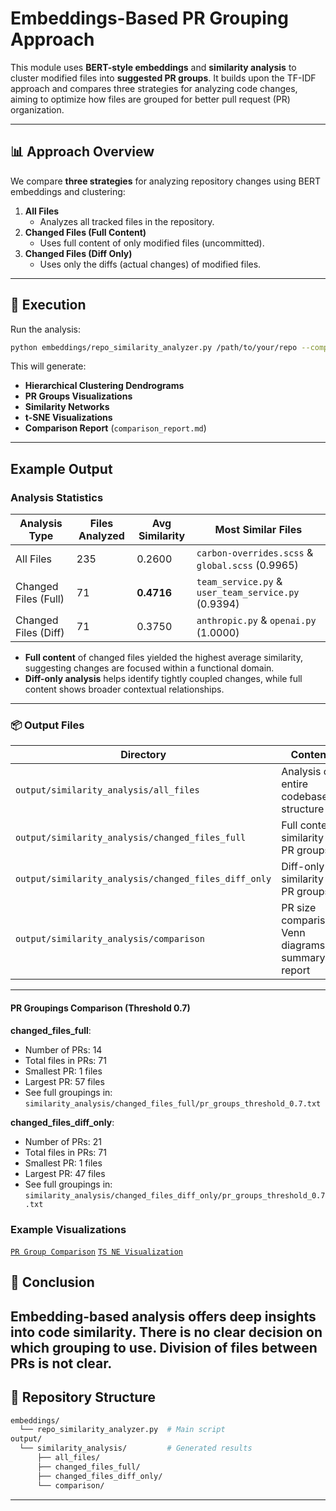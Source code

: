 
# Embeddings-Based PR Grouping Approach

This module uses **BERT-style embeddings** and **similarity analysis** to cluster modified files into **suggested PR groups**. It builds upon the TF-IDF approach and compares three strategies for analyzing code changes, aiming to optimize how files are grouped for better pull request (PR) organization.

---

## 📊 Approach Overview

We compare **three strategies** for analyzing repository changes using BERT embeddings and clustering:

1. **All Files**  
   - Analyzes all tracked files in the repository.
2. **Changed Files (Full Content)**  
   - Uses full content of only modified files (uncommitted).
3. **Changed Files (Diff Only)**  
   - Uses only the diffs (actual changes) of modified files.

---

## 🚀 Execution

Run the analysis:

```bash
python embeddings/repo_similarity_analyzer.py /path/to/your/repo --compare-all --output-dir output
```

This will generate:
- **Hierarchical Clustering Dendrograms**
- **PR Groups Visualizations**
- **Similarity Networks**
- **t-SNE Visualizations**
- **Comparison Report** (`comparison_report.md`)

---

## Example Output

###  Analysis Statistics

| Analysis Type         | Files Analyzed | Avg Similarity | Most Similar Files                    |
|-----------------------|----------------|----------------|--------------------------------------|
| All Files             | 235            | 0.2600         | `carbon-overrides.scss` & `global.scss` (0.9965) |
| Changed Files (Full)  | 71             | **0.4716**     | `team_service.py` & `user_team_service.py` (0.9394) |
| Changed Files (Diff)  | 71             | 0.3750         | `anthropic.py` & `openai.py` (1.0000) |

- **Full content** of changed files yielded the highest average similarity, suggesting changes are focused within a functional domain.
- **Diff-only analysis** helps identify tightly coupled changes, while full content shows broader contextual relationships.

---

### 📦 Output Files

| Directory                               | Contents                                                   |
|----------------------------------------|------------------------------------------------------------|
| `output/similarity_analysis/all_files` | Analysis of entire codebase structure                      |
| `output/similarity_analysis/changed_files_full` | Full content similarity + PR groups                        |
| `output/similarity_analysis/changed_files_diff_only` | Diff-only similarity + PR groups                        |
| `output/similarity_analysis/comparison` | PR size comparisons, Venn diagrams, summary report         |

---
#### PR Groupings Comparison (Threshold 0.7)

**changed_files_full**:
- Number of PRs: 14
- Total files in PRs: 71
- Smallest PR: 1 files
- Largest PR: 57 files
- See full groupings in: `similarity_analysis/changed_files_full/pr_groups_threshold_0.7.txt`

**changed_files_diff_only**:
- Number of PRs: 21
- Total files in PRs: 71
- Smallest PR: 1 files
- Largest PR: 47 files
- See full groupings in: `similarity_analysis/changed_files_diff_only/pr_groups_threshold_0.7.txt`


### Example Visualizations

[`PR Group Comparison`](examples/pr_group_sizes_comparison_0.7.png)
[`TS NE Visualization`](examples/tsne_visualization.png)

## 📌 Conclusion

Embedding-based analysis offers deep insights into code similarity.
There is no clear decision on which grouping to use. 
Division of files between PRs is not clear.
---

## 📂 Repository Structure

```bash
embeddings/
  └── repo_similarity_analyzer.py  # Main script
output/
  └── similarity_analysis/         # Generated results
      ├── all_files/
      ├── changed_files_full/
      ├── changed_files_diff_only/
      └── comparison/
```

---
